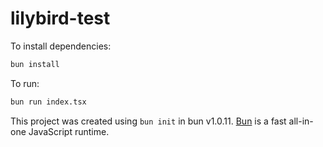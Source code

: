 # lilybird-test

To install dependencies:

```bash
bun install
```

To run:

```bash
bun run index.tsx
```

This project was created using `bun init` in bun v1.0.11. [Bun](https://bun.sh) is a fast all-in-one JavaScript runtime.

